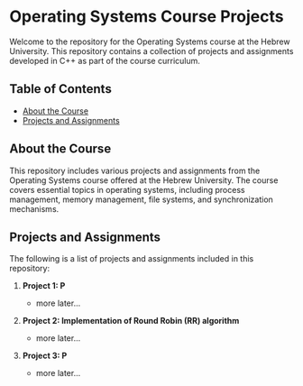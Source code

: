 # Operating Systems Course Projects

Welcome to the repository for the Operating Systems course at the Hebrew University.
This repository contains a collection of projects and assignments developed in C++ as part of the course curriculum.

## Table of Contents
- [About the Course](#about-the-course)
- [Projects and Assignments](#projects-and-assignments)


## About the Course
This repository includes various projects and assignments from the Operating Systems course offered at the Hebrew University. The course covers essential topics in operating systems, including process management, memory management, file systems, and synchronization mechanisms.

## Projects and Assignments
The following is a list of projects and assignments included in this repository:

1. **Project 1: P**
    - more later...

2. **Project 2: Implementation of Round Robin (RR) algorithm**
    - more later...

3. **Project 3: P**
    - more later...

